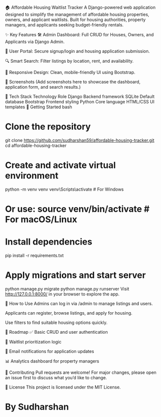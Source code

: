 🏠 Affordable Housing Waitlist Tracker
A Django-powered web application designed to simplify the management of affordable housing properties, owners, and applicant waitlists. Built for housing authorities, property managers, and applicants seeking budget-friendly rentals.

✨ Key Features
🛠️ Admin Dashboard: Full CRUD for Houses, Owners, and Applicants via Django Admin.

👥 User Portal: Secure signup/login and housing application submission.

🔍 Smart Search: Filter listings by location, rent, and availability.

📱 Responsive Design: Clean, mobile-friendly UI using Bootstrap.

📸 Screenshots
(Add screenshots here to showcase the dashboard, application form, and search results.)

🧰 Tech Stack
Technology	Role
Django	Backend framework
SQLite	Default database
Bootstrap	Frontend styling
Python	Core language
HTML/CSS	UI templates
🚀 Getting Started
bash
# Clone the repository
git clone https://github.com/sudharshan59/affordable-housing-tracker.git
cd affordable-housing-tracker

# Create and activate virtual environment
python -m venv venv
venv\Scripts\activate  # For Windows
# Or use: source venv/bin/activate  # For macOS/Linux

# Install dependencies
pip install -r requirements.txt

# Apply migrations and start server
python manage.py migrate
python manage.py runserver
Visit http://127.0.0.1:8000/ in your browser to explore the app.

🧪 How to Use
Admins can log in via /admin to manage listings and users.

Applicants can register, browse listings, and apply for housing.

Use filters to find suitable housing options quickly.

📌 Roadmap
✅ Basic CRUD and user authentication

🔄 Waitlist prioritization logic

📧 Email notifications for application updates

📊 Analytics dashboard for property managers

🤝 Contributing
Pull requests are welcome! For major changes, please open an issue first to discuss what you’d like to change.

📄 License
This project is licensed under the MIT License.
# By Sudharshan
